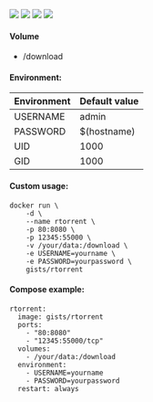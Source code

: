 ![](https://img.shields.io/badge/rtorrent-0.9.6-brightgreen.svg) ![](https://img.shields.io/badge/Alpine-3.4-brightgreen.svg) ![](https://img.shields.io/docker/stars/gists/rtorrent.svg) ![](https://img.shields.io/docker/pulls/gists/rtorrent.svg)

#### Volume

- /download

#### Environment:

| Environment | Default value |
|-------------|---------------|
| USERNAME    | admin         |
| PASSWORD    | $(hostname)   |
| UID         | 1000          |
| GID         | 1000          |

#### Custom usage:

    docker run \
        -d \
        --name rtorrent \
        -p 80:8080 \
        -p 12345:55000 \
        -v /your/data:/download \
        -e USERNAME=yourname \
        -e PASSWORD=yourpassword \
        gists/rtorrent

#### Compose example:

    rtorrent:
      image: gists/rtorrent
      ports:
        - "80:8080"
        - "12345:55000/tcp"
      volumes:
        - /your/data:/download
      environment:
        - USERNAME=yourname
        - PASSWORD=yourpassword
      restart: always
